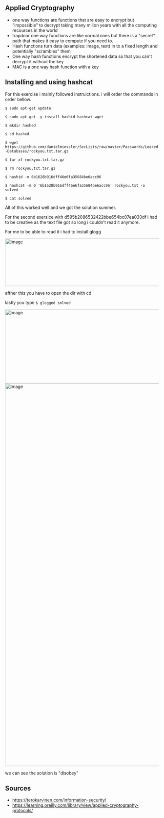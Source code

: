 ## Applied Cryptography

* one way functions are functions that are easy to encrypt but "impossible" to decrypt taking many milion years with all the computing recources in the world
* trapdoor one way functions are like normal ones but there is a "secret" path that makes it easy to compute if you need to.
* Hash functions turn data (examples: image, text) in to a fixed length and potentially "scrambles" them
* One way hash functions encrypt the shortened data so that you can't decrypt it without the key
* MAC is a one way hash function with a key


## Installing and using hashcat

For this exercise i mainly followed instruictions. i will order the commands in order bellow.

```$ sudo apt-get update```


```$ sudo apt-get -y install hashid hashcat wget```


```$ mkdir hashed```


```$ cd hashed```


```$ wget https://github.com/danielmiessler/SecLists/raw/master/Passwords/Leaked-Databases/rockyou.txt.tar.gz```


```$ tar xf rockyou.txt.tar.gz```


```$ rm rockyou.txt.tar.gz```


```$ hashid -m 6b1628b016dff46e6fa35684be6acc96```


```$ hashcat -m 0 '6b1628b016dff46e6fa35684be6acc96' rockyou.txt -o solved```

```$ cat solved```

All of this worked well and we got the solution summer.

For the second exersice with d595b2086532422bbe654bc07ea030df i had to be creative as the text file got so long i couldn't read it anymore.

For me to be able to read it i had to install glogg

<img width="2120" height="155" alt="image" src="https://github.com/user-attachments/assets/3b8addd5-5979-448d-8c68-33924c1eba53" />

afther this you have to open the dir with cd

lastly you type ```$ glogged solved```

<img width="1884" height="241" alt="image" src="https://github.com/user-attachments/assets/025b1d81-6a25-4120-ab11-bcd37563832c" />

<img width="2068" height="1249" alt="image" src="https://github.com/user-attachments/assets/d6ef6764-7000-4b30-9686-a02f8e030b76" />

we can see the solution is "disobey"

## Sources
* https://terokarvinen.com/information-security/
* https://learning.oreilly.com/library/view/applied-cryptography-protocols/
